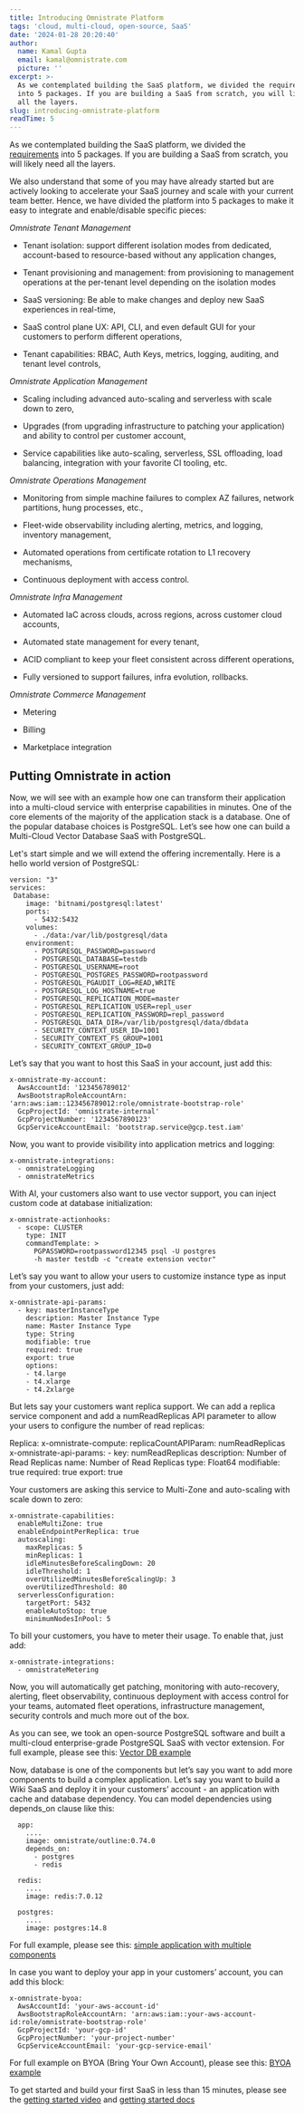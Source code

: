 ```yaml
---
title: Introducing Omnistrate Platform
tags: 'cloud, multi-cloud, open-source, SaaS'
date: '2024-01-28 20:20:40'
author:
  name: Kamal Gupta
  email: kamal@omnistrate.com
  picture: ''
excerpt: >-
  As we contemplated building the SaaS platform, we divided the requirements
  into 5 packages. If you are building a SaaS from scratch, you will likely need
  all the layers.
slug: introducing-omnistrate-platform
readTime: 5
---
```


As we contemplated building the SaaS platform, we divided the [requirements][1] into 5 packages. If you are building a SaaS from scratch, you will likely need all the layers. 

We also understand that some of you may have already started but are actively looking to accelerate your SaaS journey and scale with your current team better. Hence, we have divided the platform into 5 packages to make it easy to integrate and enable/disable specific pieces:

*Omnistrate Tenant Management*

- Tenant isolation: support different isolation modes from dedicated, account-based to resource-based without any application changes,

- Tenant provisioning and management: from provisioning to management operations at the per-tenant level depending on the isolation modes

- SaaS versioning: Be able to make changes and deploy new SaaS experiences in real-time,

- SaaS control plane UX: API, CLI, and even default GUI for your customers to perform different operations,

- Tenant capabilities: RBAC, Auth Keys, metrics, logging, auditing, and tenant level controls,

*Omnistrate Application Management*

- Scaling including advanced auto-scaling and serverless with scale down to zero,

- Upgrades (from upgrading infrastructure to patching your application) and ability to control per customer account,

- Service capabilities like auto-scaling, serverless, SSL offloading, load balancing, integration with your favorite CI tooling, etc.

*Omnistrate Operations Management*

- Monitoring from simple machine failures to complex AZ failures, network partitions, hung processes, etc.,

- Fleet-wide observability including alerting, metrics, and logging, inventory management,

- Automated operations from certificate rotation to L1 recovery mechanisms,

- Continuous deployment with access control.

*Omnistrate Infra Management*

- Automated IaC across clouds, across regions, across customer cloud accounts,

- Automated state management for every tenant,

- ACID compliant to keep your fleet consistent across different operations,

- Fully versioned to support failures, infra evolution, rollbacks.

*Omnistrate Commerce Management*

- Metering

- Billing

- Marketplace integration

Putting Omnistrate in action
----------------------------

Now, we will see with an example how one can transform their application into a multi-cloud service with enterprise capabilities in minutes. One of the core elements of the majority of the application stack is a database. One of the popular database choices is PostgreSQL. Let’s see how one can build a Multi-Cloud Vector Database SaaS with PostgreSQL.

Let's start simple and we will extend the offering incrementally. Here is a hello world version of PostgreSQL:

    version: "3"
    services:
     Database:
        image: 'bitnami/postgresql:latest'
        ports:
          - 5432:5432
        volumes:
          - ./data:/var/lib/postgresql/data
        environment:
          - POSTGRESQL_PASSWORD=password
          - POSTGRESQL_DATABASE=testdb
          - POSTGRESQL_USERNAME=root
          - POSTGRESQL_POSTGRES_PASSWORD=rootpassword
          - POSTGRESQL_PGAUDIT_LOG=READ,WRITE
          - POSTGRESQL_LOG_HOSTNAME=true
          - POSTGRESQL_REPLICATION_MODE=master
          - POSTGRESQL_REPLICATION_USER=repl_user
          - POSTGRESQL_REPLICATION_PASSWORD=repl_password
          - POSTGRESQL_DATA_DIR=/var/lib/postgresql/data/dbdata
          - SECURITY_CONTEXT_USER_ID=1001
          - SECURITY_CONTEXT_FS_GROUP=1001
          - SECURITY_CONTEXT_GROUP_ID=0

Let’s say that you want to host this SaaS in your account, just add this:

    x-omnistrate-my-account:
      AwsAccountId: '123456789012'  
      AwsBootstrapRoleAccountArn: 'arn:aws:iam::123456789012:role/omnistrate-bootstrap-role'
      GcpProjectId: 'omnistrate-internal'
      GcpProjectNumber: '1234567890123' 
      GcpServiceAccountEmail: 'bootstrap.service@gcp.test.iam'

Now, you want to provide visibility into application metrics and logging:

    x-omnistrate-integrations:
      - omnistrateLogging
      - omnistrateMetrics

With AI, your customers also want to use vector support, you can inject custom code at database initialization:

    x-omnistrate-actionhooks:
      - scope: CLUSTER
        type: INIT
        commandTemplate: >
          PGPASSWORD=rootpassword12345 psql -U postgres
          -h master testdb -c "create extension vector"

Let’s say you want to allow your users to customize instance type as input from your customers, just add:

    x-omnistrate-api-params:
      - key: masterInstanceType
        description: Master Instance Type
        name: Master Instance Type
        type: String
        modifiable: true
        required: true
        export: true
        options:
        - t4.large
        - t4.xlarge
        - t4.2xlarge

But lets say your customers want replica support. We can add a replica service component and add a numReadReplicas API parameter to allow your users to configure the number of read replicas:

  Replica:
    x-omnistrate-compute:
      replicaCountAPIParam: numReadReplicas
    x-omnistrate-api-params:
      - key: numReadReplicas
        description: Number of Read Replicas
        name: Number of Read Replicas
        type: Float64
        modifiable: true
        required: true
        export: true

Your customers are asking this service to Multi-Zone and auto-scaling with scale down to zero:

    x-omnistrate-capabilities:
      enableMultiZone: true
      enableEndpointPerReplica: true
      autoscaling:
        maxReplicas: 5
        minReplicas: 1
        idleMinutesBeforeScalingDown: 20
        idleThreshold: 1
        overUtilizedMinutesBeforeScalingUp: 3
        overUtilizedThreshold: 80
      serverlessConfiguration:
        targetPort: 5432
        enableAutoStop: true
        minimumNodesInPool: 5

To bill your customers, you have to meter their usage. To enable that, just add:

    x-omnistrate-integrations:
      - omnistrateMetering

Now, you will automatically get patching, monitoring with auto-recovery, alerting, fleet observability, continuous deployment with access control for your teams, automated fleet operations, infrastructure management, security controls and much more out of the box.

As you can see, we took an open-source PostgreSQL software and built a multi-cloud enterprise-grade PostgreSQL SaaS with vector extension. For full example, please see this: [Vector DB example][2]

Now, database is one of the components but let’s say you want to add more components to build a complex application. Let’s say you want to build a Wiki SaaS and deploy it in your customers’ account - an application with cache and database dependency. You can model dependencies using depends_on clause like this:

      app:
        ....
        image: omnistrate/outline:0.74.0
        depends_on:
          - postgres
          - redis
    
      redis:
        ....
        image: redis:7.0.12
    
      postgres:
        ....
        image: postgres:14.8

For full example, please see this: [simple application with multiple components][3]

In case you want to deploy your app in your customers’ account, you can add this block:

    x-omnistrate-byoa:
      AwsAccountId: 'your-aws-account-id'
      AwsBootstrapRoleAccountArn: 'arn:aws:iam::your-aws-account-id:role/omnistrate-bootstrap-role'
      GcpProjectId: 'your-gcp-id'
      GcpProjectNumber: 'your-project-number'
      GcpServiceAccountEmail: 'your-gcp-service-email'

For full example on BYOA (Bring Your Own Account), please see this: [BYOA example][4]

To get started and build your first SaaS in less than 15 minutes, please see the [getting started video][5] and [getting started docs][6]


  [1]: https://blog.omnistrate.com/posts/52
  [2]: https://docs.omnistrate.com/examples/DBaaS-usecase/
  [3]: https://docs.omnistrate.com/examples/wiki/
  [4]: https://docs.omnistrate.com/examples/prometheus-byoa/
  [5]: https://www.youtube.com/watch?v=oR5rDa_jiqE
  [6]: https://docs.omnistrate.com/getting-started/
